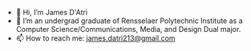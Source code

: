 - 👋 Hi, I’m James D'Atri
- 👀 I’m an undergrad graduate of Rensselaer Polytechnic Institute as a Computer Science/Communications, Media, and Design Dual major.
- 📫 How to reach me: james.datri213@gmail.com

<!---
jdawesomeguy/jdawesomeguy is a ✨ special ✨ repository because its `README.md` (this file) appears on your GitHub profile.
You can click the Preview link to take a look at your changes.
--->
